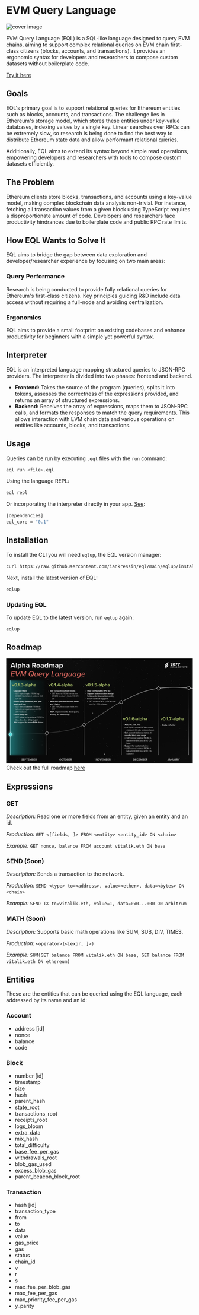 # EVM Query Language
![cover image](./preview.png)

EVM Query Language (EQL) is a SQL-like language designed to query EVM chains, aiming to support complex relational queries on EVM chain first-class citizens (blocks, accounts, and transactions). It provides an ergonomic syntax for developers and researchers to compose custom datasets without boilerplate code.


[Try it here](https://eql-app.vercel.app/)

## Goals
EQL's primary goal is to support relational queries for Ethereum entities such as blocks, accounts, and transactions. The challenge lies in Ethereum's storage model, which stores these entities under key-value databases, indexing values by a single key. Linear searches over RPCs can be extremely slow, so research is being done to find the best way to distribute Ethereum state data and allow performant relational queries.

Additionally, EQL aims to extend its syntax beyond simple read operations, empowering developers and researchers with tools to compose custom datasets efficiently.
## The Problem
Ethereum clients store blocks, transactions, and accounts using a key-value model, making complex blockchain data analysis non-trivial. For instance, fetching all transaction values from a given block using TypeScript requires a disproportionate amount of code. Developers and researchers face productivity hindrances due to boilerplate code and public RPC rate limits.

## How EQL Wants to Solve It
EQL aims to bridge the gap between data exploration and developer/researcher experience by focusing on two main areas:
### Query Performance
Research is being conducted to provide fully relational queries for Ethereum's first-class citizens. Key principles guiding R&D include data access without requiring a full-node and avoiding centralization.
### Ergonomics
EQL aims to provide a small footprint on existing codebases and enhance productivity for beginners with a simple yet powerful syntax.
## Interpreter
EQL is an interpreted language mapping structured queries to JSON-RPC providers. The interpreter is divided into two phases: frontend and backend.
- **Frontend:** Takes the source of the program (queries), splits it into tokens, assesses the correctness of the expressions provided, and returns an array of structured expressions.
- **Backend:** Receives the array of expressions, maps them to JSON-RPC calls, and formats the responses to match the query requirements.
This allows interaction with EVM chain data and various operations on entities like accounts, blocks, and transactions.
## Usage
Queries can be run by executing `.eql` files with the `run` command:
```bash
eql run <file>.eql
```

Using the language REPL:
```sh
eql repl
```

Or incorporating the interpreter directly in your app. [See](https://github.com/iankressin/eql/blob/main/crates/core/README.md):
```sh
[dependencies]
eql_core = "0.1"
```

## Installation
To install the CLI you will need `eqlup`, the EQL version manager:
```sh
curl https://raw.githubusercontent.com/iankressin/eql/main/eqlup/install.sh | sh
```

Next, install the latest version of EQL:
```sh
eqlup
```

### Updating EQL
To update EQL to the latest version, run `eqlup` again:
```
eqlup
```

## Roadmap
![roadmap image](./roadmap.png)
Check out the full roadmap [here](./ROADMAP.md)

## Expressions

### GET
_Description:_ Read one or more fields from an entity, given an entity and an id.

_Production:_ `GET <[fields, ]> FROM <entity> <entity_id> ON <chain>`

_Example:_ `GET nonce, balance FROM account vitalik.eth ON base`
### SEND (Soon)
_Description:_ Sends a transaction to the network.

_Production:_ `SEND <type> to=<address>, value=<ether>, data=<bytes> ON <chain>`

_Example:_ `SEND TX to=vitalik.eth, value=1, data=0x0...000 ON arbitrum`
### MATH (Soon)
_Description:_ Supports basic math operations like SUM, SUB, DIV, TIMES.

_Production:_ `<operator>(<[expr, ]>)`

_Example:_ `SUM(GET balance FROM vitalik.eth ON base, GET balance FROM vitalik.eth ON ethereum)`
## Entities
These are the entities that can be queried using the EQL language, each addressed by its name and an id:
### Account
- address [id]
- nonce
- balance
- code
### Block
- number [id]
- timestamp
- size
- hash
- parent_hash
- state_root
- transactions_root
- receipts_root
- logs_bloom
- extra_data
- mix_hash
- total_difficulty
- base_fee_per_gas
- withdrawals_root
- blob_gas_used
- excess_blob_gas
- parent_beacon_block_root
### Transaction
- hash [id]
- transaction_type 
- from 
- to 
- data 
- value 
- gas_price 
- gas 
- status 
- chain_id 
- v 
- r 
- s 
- max_fee_per_blob_gas 
- max_fee_per_gas 
- max_priority_fee_per_gas 
- y_parity
